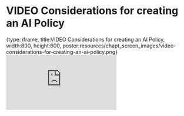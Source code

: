 # VIDEO Considerations for creating an AI Policy
 
{type: iframe, title:VIDEO Considerations for creating an AI Policy, width:800, height:600, poster:resources/chapt_screen_images/video-considerations-for-creating-an-ai-policy.png}
![](https://hutchdatascience.org/AI_for_Decision_Makers/no_toc/video-considerations-for-creating-an-ai-policy.html)
 

 
